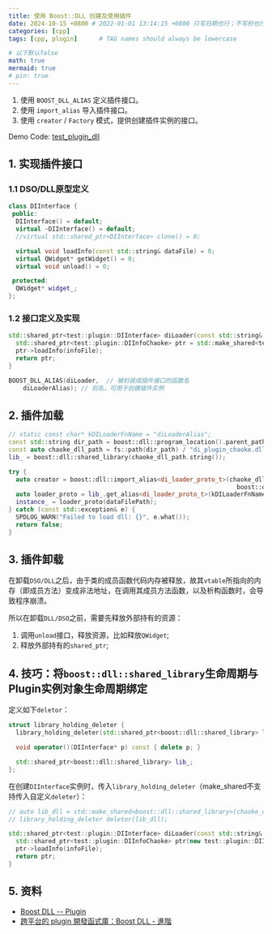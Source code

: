 ```yaml
---
title: 使用 Boost::DLL 创建及使用插件
date: 2024-10-15 +0800 # 2022-01-01 13:14:15 +0800 只写日期也行；不写秒也行；这样也行 2022-03-09T00:55:42+08:00
categories: [cpp]
tags: [cpp, plugin]      # TAG names should always be lowercase

# 以下默认false
math: true
mermaid: true
# pin: true
---
```



1. 使用 `BOOST_DLL_ALIAS` 定义插件接口。
2. 使用 `import_alias` 导入插件接口。
3. 使用 `creator` / `Factory` 模式，提供创建插件实例的接口。

Demo Code: [test_plugin_dll](https://gitee.com/occt/test_plugin_dll)

## 1. 实现插件接口 ##

### 1.1 DSO/DLL原型定义 ###

```c++
class DIInterface {
 public:
  DIInterface() = default;
  virtual ~DIInterface() = default;
  //virtual std::shared_ptr<DIInterface> clone() = 0;

  virtual void loadInfo(const std::string& dataFile) = 0;
  virtual QWidget* getWidget() = 0;
  virtual void unload() = 0;

 protected:
  QWidget* widget_;
};
```

### 1.2 接口定义及实现 ###

```c++
std::shared_ptr<test::plugin::DIInterface> diLoader(const std::string& infoFile) {
  std::shared_ptr<test::plugin::DIInfoChaoke> ptr = std::make_shared<test::plugin::DIInfoChaoke>();
  ptr->loadInfo(infoFile);
  return ptr;
}

BOOST_DLL_ALIAS(diLoader,  // 被封装成插件接口的函数名
    diLoaderAlias); // 别名，可用于创建插件实例
```

## 2. 插件加载 ##

```c++
// static const char* kDILoaderFnName = "diLoaderAlias";
const std::string dir_path = boost::dll::program_location().parent_path().string();
const auto chaoke_dll_path = fs::path(dir_path) / "di_plugin_chaoke.dll";
lib_ = boost::dll::shared_library(chaoke_dll_path.string());

try {
  auto creator = boost::dll::import_alias<di_loader_proto_t>(chaoke_dll_path.string(), kDILoaderFnName,
                                                               boost::dll::load_mode::append_decorations);
  auto loader_proto = lib_.get_alias<di_loader_proto_t>(kDILoaderFnName);
  instance_ = loader_proto(dataFilePath);
} catch (const std::exception& e) {
  SPDLOG_WARN("Failed to load dll: {}", e.what());
  return false;
}
```

## 3. 插件卸载 ##

在卸载`DSO/DLL`之后，由于类的成员函数代码内存被释放，故其`vtable`所指向的内存（即成员方法）变成非法地址，在调用其成员方法函数，以及析构函数时，会导致程序崩溃。

所以在卸载`DLL/DSO`之前，需要先释放外部持有的资源：

1. 调用`unload`接口，释放资源，比如释放`QWidget`;
2. 释放外部持有的`shared_ptr`;

## 4. 技巧：将`boost::dll::shared_library`生命周期与Plugin实例对象生命周期绑定 ##

定义如下`deletor`：

```c++
struct library_holding_deleter {
  library_holding_deleter(std::shared_ptr<boost::dll::shared_library> libDLL) : lib_(libDLL) {}

  void operator()(DIInterface* p) const { delete p; }

  std::shared_ptr<boost::dll::shared_library> lib_;
};
```

在创建`DIInterface`实例时，传入`library_holding_deleter`（make_shared不支持传入自定义`deleter`）：

```c++
// auto lib_dll = std::make_shared<boost::dll::shared_library>(chaoke_dll_path.string());
// library_holding_deleter deletor(lib_dll);

std::shared_ptr<test::plugin::DIInterface> diLoader(const std::string& infoFile, library_holding_deleter deletor) {
  std::shared_ptr<test::plugin::DIInfoChaoke> ptr(new test::plugin::DIInfoChaoke, deletor);
  ptr->loadInfo(infoFile);
  return ptr;
}
```

## 5. 资料 ##

* [Boost DLL -- Plugin](https://www.boost.org/doc/libs/1_86_0/doc/html/boost_dll/tutorial.html)
* [跨平台的 plugin 開發函式庫：Boost DLL - 進階](https://viml.nchc.org.tw/archive_blog_614/)
